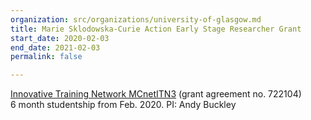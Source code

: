 ```yaml
---
organization: src/organizations/university-of-glasgow.md
title: Marie Sklodowska-Curie Action Early Stage Researcher Grant
start_date: 2020-02-03
end_date: 2021-02-03
permalink: false

---
```

[Innovative Training Network MCnetITN3](https://www.montecarlonet.org/jackaraz) (grant agreement no. 722104)  
6 month studentship from Feb. 2020. PI: Andy Buckley